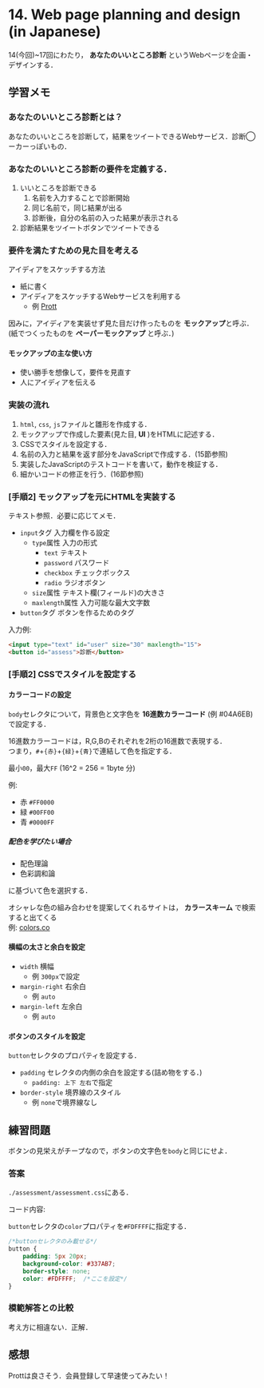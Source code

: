 # 14. Web page planning and design (in Japanese)

14(今回)\~17回にわたり， **あなたのいいところ診断** というWebページを企画・デザインする．

## 学習メモ

### あなたのいいところ診断とは？

あなたのいいところを診断して，結果をツイートできるWebサービス．診断◯ーカーっぽいもの．

### あなたのいいところ診断の要件を定義する．

1. いいところを診断できる
    1. 名前を入力することで診断開始
    2. 同じ名前で，同じ結果が出る
    3. 診断後，自分の名前の入った結果が表示される
2. 診断結果をツイートボタンでツイートできる

### 要件を満たすための見た目を考える

アイディアをスケッチする方法<br>
- 紙に書く
- アイディアをスケッチするWebサービスを利用する
    - 例 [Prott](https://prottapp.com/ja/)

因みに，アイディアを実装せず見た目だけ作ったものを **モックアップ**と呼ぶ．(紙でつくったものを **ペーパーモックアップ** と呼ぶ．)

#### モックアップの主な使い方

- 使い勝手を想像して，要件を見直す
- 人にアイディアを伝える

### 実装の流れ

1. `html`, `css`, `js`ファイルと雛形を作成する．
2. モックアップで作成した要素(見た目, **UI** )をHTMLに記述する．
3. CSSでスタイルを設定する．
4. 名前の入力と結果を返す部分をJavaScriptで作成する．(15節参照)
5. 実装したJavaScriptのテストコードを書いて，動作を検証する．
6. 細かいコードの修正を行う．(16節参照)

### [手順2] モックアップを元にHTMLを実装する

テキスト参照．必要に応じてメモ．

- `input`タグ 入力欄を作る設定
    - `type`属性 入力の形式
        - `text` テキスト
        - `password` パスワード
        - `checkbox` チェックボックス
        - `radio` ラジオボタン
    - `size`属性 テキスト欄(フィールド)の大きさ
    - `maxlength`属性 入力可能な最大文字数
- `button`タグ ボタンを作るためのタグ

入力例:

```html
<input type="text" id="user" size="30" maxlength="15">
<button id="assess">診断</button>
```

### [手順2] CSSでスタイルを設定する

#### カラーコードの設定

`body`セレクタについて，背景色と文字色を **16進数カラーコード** (例 \#04A6EB)で設定する．

16進数カラーコードは，R,G,Bのそれぞれを2桁の16進数で表現する．<br>
つまり，`#`+`{赤}`+`{緑}`+`{青}`で連結して色を指定する．

最小`00`，最大`FF` (16^2 = 256 = 1byte 分)

例:<br>
- 赤 `#FF0000`
- 緑 `#00FF00`
- 青 `#0000FF`

##### 配色を学びたい場合

- 配色理論
- 色彩調和論

に基づいて色を選択する．

オシャレな色の組み合わせを提案してくれるサイトは， **カラースキーム** で検索すると出てくる<br>
例: [colors.co](https://coolors.co/)

#### 横幅の太さと余白を設定

- `width` 横幅
    - 例 `300px`で設定
- `margin-right` 右余白
    - 例 `auto`
- `margin-left` 左余白
    - 例 `auto`

#### ボタンのスタイルを設定

`button`セレクタのプロパティを設定する．

- `padding` セレクタの内側の余白を設定する(詰め物をする．)
    - `padding: 上下 左右`で指定
- `border-style` 境界線のスタイル
    - 例 `none`で境界線なし

## 練習問題

ボタンの見栄えがチープなので，ボタンの文字色を`body`と同じにせよ．

### 答案

`./assessment/assessment.css`にある．

コード内容:

`button`セレクタの`color`プロパティを`#FDFFFF`に指定する．

```css
/*buttonセレクタのみ載せる*/
button {
    padding: 5px 20px;
    background-color: #337AB7;
    border-style: none;
    color: #FDFFFF;  /*ここを設定*/
}
```
### 模範解答との比較

考え方に相違ない．正解．

## 感想

Prottは良さそう．会員登録して早速使ってみたい！